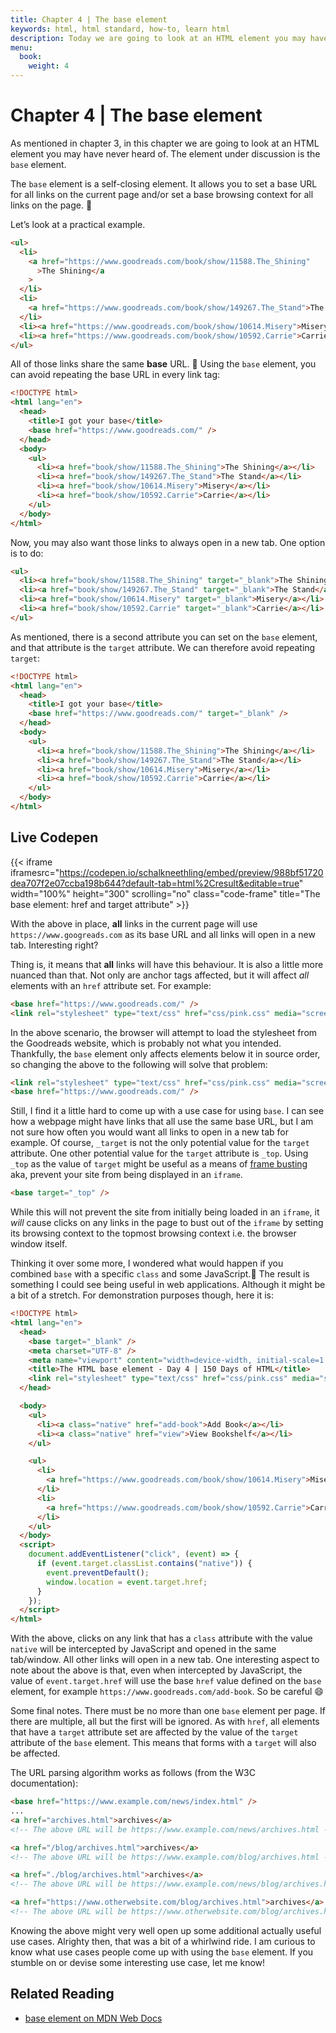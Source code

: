 ```yaml
---
title: Chapter 4 | The base element
keywords: html, html standard, how-to, learn html
description: Today we are going to look at an HTML element you may have never heard of, the base element.
menu:
  book:
    weight: 4
---
```


# Chapter 4 | The base element

As mentioned in chapter 3, in this chapter we are going to look at an HTML element you may have never heard of. The element under discussion is the `base` element.

The `base` element is a self-closing element. It allows you to set a base URL for all links on the current page and/or set a base browsing context for all links on the page. 🔗

Let’s look at a practical example.

```html
<ul>
  <li>
    <a href="https://www.goodreads.com/book/show/11588.The_Shining"
      >The Shining</a
    >
  </li>
  <li>
    <a href="https://www.goodreads.com/book/show/149267.The_Stand">The Stand</a>
  </li>
  <li><a href="https://www.goodreads.com/book/show/10614.Misery">Misery</a></li>
  <li><a href="https://www.goodreads.com/book/show/10592.Carrie">Carrie</a></li>
</ul>
```

All of those links share the same **base** URL. 🤔 Using the `base` element, you can avoid repeating the base URL in every link tag:

```html
<!DOCTYPE html>
<html lang="en">
  <head>
    <title>I got your base</title>
    <base href="https://www.goodreads.com/" />
  </head>
  <body>
    <ul>
      <li><a href="book/show/11588.The_Shining">The Shining</a></li>
      <li><a href="book/show/149267.The_Stand">The Stand</a></li>
      <li><a href="book/show/10614.Misery">Misery</a></li>
      <li><a href="book/show/10592.Carrie">Carrie</a></li>
    </ul>
  </body>
</html>
```

Now, you may also want those links to always open in a new tab. One option is to do:

```html
<ul>
  <li><a href="book/show/11588.The_Shining" target="_blank">The Shining</a></li>
  <li><a href="book/show/149267.The_Stand" target="_blank">The Stand</a></li>
  <li><a href="book/show/10614.Misery" target="_blank">Misery</a></li>
  <li><a href="book/show/10592.Carrie" target="_blank">Carrie</a></li>
</ul>
```

As mentioned, there is a second attribute you can set on the `base` element, and that attribute is the `target` attribute. We can therefore avoid repeating `target`:

```html
<!DOCTYPE html>
<html lang="en">
  <head>
    <title>I got your base</title>
    <base href="https://www.goodreads.com/" target="_blank" />
  </head>
  <body>
    <ul>
      <li><a href="book/show/11588.The_Shining">The Shining</a></li>
      <li><a href="book/show/149267.The_Stand">The Stand</a></li>
      <li><a href="book/show/10614.Misery">Misery</a></li>
      <li><a href="book/show/10592.Carrie">Carrie</a></li>
    </ul>
  </body>
</html>
```

## Live Codepen

{{< iframe iframesrc="https://codepen.io/schalkneethling/embed/preview/988bf51720dea707f2e07ccba198b644?default-tab=html%2Cresult&editable=true" width="100%" height="300" scrolling="no" class="code-frame" title="The base element: href and target attribute" >}}

With the above in place, **all** links in the current page will use `https://www.googreads.com` as its base URL and all links will open in a new tab. Interesting right?

Thing is, it means that **all** links will have this behaviour. It is also a little more nuanced than that. Not only are anchor tags affected, but it will affect _all_ elements with an `href` attribute set. For example:

```html
<base href="https://www.goodreads.com/" />
<link rel="stylesheet" type="text/css" href="css/pink.css" media="screen" />
```

In the above scenario, the browser will attempt to load the stylesheet from the Goodreads website, which is probably not what you intended. Thankfully, the `base` element only affects elements below it in source order, so changing the above to the following will solve that problem:

```html
<link rel="stylesheet" type="text/css" href="css/pink.css" media="screen" />
<base href="https://www.goodreads.com/" />
```

Still, I find it a little hard to come up with a use case for using `base`. I can see how a webpage might have links that all use the same base URL, but I am not sure how often you would want all links to open in a new tab for example. Of course, `_target` is not the only potential value for the `target` attribute. One other potential value for the `target` attribute is `_top`. Using `_top` as the value of `target` might be useful as a means of [frame busting](https://en.wikipedia.org/wiki/Framekiller) aka, prevent your site from being displayed in an `iframe`.

```html
<base target="_top" />
```

While this will not prevent the site from initially being loaded in an `iframe`, it _will_ cause clicks on any links in the page to bust out of the `iframe` by setting its browsing context to the topmost browsing context i.e. the browser window itself.

Thinking it over some more, I wondered what would happen if you combined `base` with a specific `class` and some JavaScript.🤔 The result is something I could see being useful in web applications. Although it might be a bit of a stretch. For demonstration purposes though, here it is:

```html
<!DOCTYPE html>
<html lang="en">
  <head>
    <base target="_blank" />
    <meta charset="UTF-8" />
    <meta name="viewport" content="width=device-width, initial-scale=1.0" />
    <title>The HTML base element - Day 4 | 150 Days of HTML</title>
    <link rel="stylesheet" type="text/css" href="css/pink.css" media="screen" />
  </head>

  <body>
    <ul>
      <li><a class="native" href="add-book">Add Book</a></li>
      <li><a class="native" href="view">View Bookshelf</a></li>
    </ul>

    <ul>
      <li>
        <a href="https://www.goodreads.com/book/show/10614.Misery">Misery</a>
      </li>
      <li>
        <a href="https://www.goodreads.com/book/show/10592.Carrie">Carrie</a>
      </li>
    </ul>
  </body>
  <script>
    document.addEventListener("click", (event) => {
      if (event.target.classList.contains("native")) {
        event.preventDefault();
        window.location = event.target.href;
      }
    });
  </script>
</html>
```

With the above, clicks on any link that has a `class` attribute with the value `native` will be intercepted by JavaScript and opened in the same tab/window. All other links will open in a new tab. One interesting aspect to note about the above is that, even when intercepted by JavaScript, the value of `event.target.href` will use the base `href` value defined on the `base` element, for example `https://www.goodreads.com/add-book`. So be careful 😄

Some final notes. There must be no more than one `base` element per page. If there are multiple, all but the first will be ignored. As with `href`, all elements that have a `target` attribute set are affected by the value of the `target` attribute of the `base` element. This means that forms with a `target` will also be affected.

The URL parsing algorithm works as follows (from the W3C documentation):

```html
<base href="https://www.example.com/news/index.html" />
...
<a href="archives.html">archives</a>
<!-- The above URL will be https://www.example.com/news/archives.html -->

<a href="/blog/archives.html">archives</a>
<!-- The above URL will be https://www.example.com/blog/archives.html -->

<a href="./blog/archives.html">archives</a>
<!-- The above URL will be https://www.example.com/news/blog/archives.html -->

<a href="https://www.otherwebsite.com/blog/archives.html">archives</a>
<!-- The above URL will be https://www.otherwebsite.com/blog/archives.html -->
```

Knowing the above might very well open up some additional actually useful use cases. Alrighty then, that was a bit of a whirlwind ride. I am curious to know what use cases people come up with using the `base` element. If you stumble on or devise some interesting use case, let me know!

## Related Reading

- [base element on MDN Web Docs](https://developer.mozilla.org/en-US/docs/Web/HTML/Element/base)
